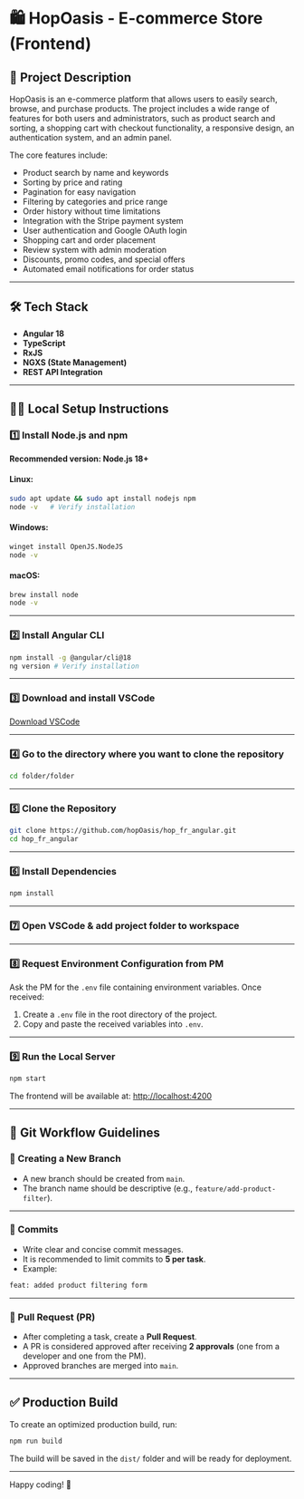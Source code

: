 
# 🛍️ HopOasis - E-commerce Store (Frontend)

## 🚀 Project Description

HopOasis is an e-commerce platform that allows users to easily search, browse, and purchase products. The project includes a wide range of features for both users and administrators, such as product search and sorting, a shopping cart with checkout functionality, a responsive design, an authentication system, and an admin panel.

The core features include:
- Product search by name and keywords
- Sorting by price and rating
- Pagination for easy navigation
- Filtering by categories and price range
- Order history without time limitations
- Integration with the Stripe payment system
- User authentication and Google OAuth login
- Shopping cart and order placement
- Review system with admin moderation
- Discounts, promo codes, and special offers
- Automated email notifications for order status

---

## 🛠️ Tech Stack

- **Angular 18**
- **TypeScript**
- **RxJS**
- **NGXS (State Management)**
- **REST API Integration**

---

## 👷‍♀️ Local Setup Instructions

### 1️⃣ Install Node.js and npm

**Recommended version: Node.js 18+**

#### Linux:
```sh
sudo apt update && sudo apt install nodejs npm
node -v   # Verify installation
```

#### Windows:
```sh
winget install OpenJS.NodeJS
node -v
```

#### macOS:
```sh
brew install node
node -v
```

---

### 2️⃣ Install Angular CLI
```sh
npm install -g @angular/cli@18
ng version # Verify installation
```

---

### 3️⃣ Download and install VSCode

[Download VSCode](https://code.visualstudio.com/)

---

### 4️⃣ Go to the directory where you want to clone the repository
```sh
cd folder/folder
```

---

### 5️⃣ Clone the Repository
```sh
git clone https://github.com/hopOasis/hop_fr_angular.git
cd hop_fr_angular
```

---

### 6️⃣ Install Dependencies
```sh
npm install
```

---

### 7️⃣ Open VSCode & add project folder to workspace

---

### 8️⃣ Request Environment Configuration from PM

Ask the PM for the `.env` file containing environment variables. Once received:
1. Create a `.env` file in the root directory of the project.
2. Copy and paste the received variables into `.env`.

---

### 9️⃣ Run the Local Server
```sh
npm start
```
The frontend will be available at: [http://localhost:4200](http://localhost:4200)

---

## 🔄 Git Workflow Guidelines

### 📌 Creating a New Branch
- A new branch should be created from `main`.
- The branch name should be descriptive (e.g., `feature/add-product-filter`).

---

### 📝 Commits
- Write clear and concise commit messages.
- It is recommended to limit commits to **5 per task**.
- Example:
```sh
feat: added product filtering form
```

---

### 🔀 Pull Request (PR)
- After completing a task, create a **Pull Request**.
- A PR is considered approved after receiving **2 approvals** (one from a developer and one from the PM).
- Approved branches are merged into `main`.

---

## ✅ Production Build

To create an optimized production build, run:
```sh
npm run build
```
The build will be saved in the `dist/` folder and will be ready for deployment.

---

Happy coding! 🚀

